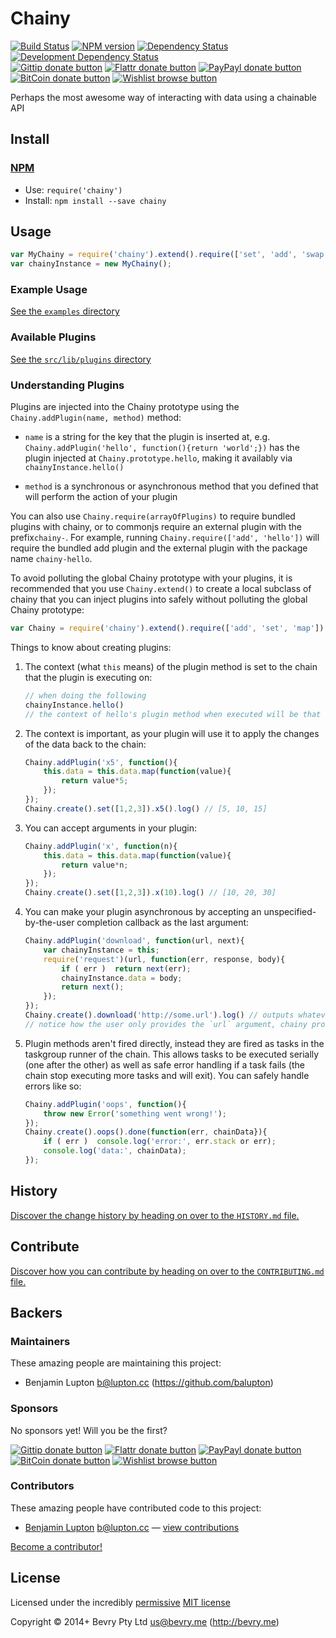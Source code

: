 
<!-- TITLE/ -->

# Chainy

<!-- /TITLE -->


<!-- BADGES/ -->

[![Build Status](http://img.shields.io/travis-ci/bevry/chainy.png?branch=master)](http://travis-ci.org/bevry/chainy "Check this project's build status on TravisCI")
[![NPM version](http://badge.fury.io/js/chainy.png)](https://npmjs.org/package/chainy "View this project on NPM")
[![Dependency Status](https://david-dm.org/bevry/chainy.png?theme=shields.io)](https://david-dm.org/bevry/chainy)
[![Development Dependency Status](https://david-dm.org/bevry/chainy/dev-status.png?theme=shields.io)](https://david-dm.org/bevry/chainy#info=devDependencies)<br/>
[![Gittip donate button](http://img.shields.io/gittip/bevry.png)](https://www.gittip.com/bevry/ "Donate weekly to this project using Gittip")
[![Flattr donate button](http://img.shields.io/flattr/donate.png?color=yellow)](http://flattr.com/thing/344188/balupton-on-Flattr "Donate monthly to this project using Flattr")
[![PayPayl donate button](http://img.shields.io/paypal/donate.png?color=yellow)](https://www.paypal.com/cgi-bin/webscr?cmd=_s-xclick&hosted_button_id=QB8GQPZAH84N6 "Donate once-off to this project using Paypal")
[![BitCoin donate button](http://img.shields.io/bitcoin/donate.png?color=yellow)](https://coinbase.com/checkouts/9ef59f5479eec1d97d63382c9ebcb93a "Donate once-off to this project using BitCoin")
[![Wishlist browse button](http://img.shields.io/wishlist/browse.png?color=yellow)](http://amzn.com/w/2F8TXKSNAFG4V "Buy an item on our wishlist for us")

<!-- /BADGES -->


<!-- DESCRIPTION/ -->

Perhaps the most awesome way of interacting with data using a chainable API

<!-- /DESCRIPTION -->


<!-- INSTALL/ -->

## Install

### [NPM](http://npmjs.org/)
- Use: `require('chainy')`
- Install: `npm install --save chainy`

<!-- /INSTALL -->


## Usage

``` javascript
var MyChainy = require('chainy').extend().require(['set', 'add', 'swap', 'map']);
var chainyInstance = new MyChainy();
```

### Example Usage

[See the `examples` directory](https://github.com/bevry/chainy/blob/master/examples#files)


### Available Plugins

[See the `src/lib/plugins` directory](https://github.com/bevry/chainy/blob/master/src/lib/plugins#files)


### Understanding Plugins

Plugins are injected into the Chainy prototype using the `Chainy.addPlugin(name, method)` method:

- `name` is a string for the key that the plugin is inserted at, e.g. `Chainy.addPlugin('hello', function(){return 'world';})` has the plugin injected at `Chainy.prototype.hello`, making it availably via `chainyInstance.hello()`

- `method` is a synchronous or asynchronous method that you defined that will perform the action of your plugin


You can also use `Chainy.require(arrayOfPlugins)` to require bundled plugins with chainy, or to commonjs require an external plugin with the prefix`chainy-`. For example, running `Chainy.require(['add', 'hello'])` will require the bundled add plugin and the external plugin with the package name `chainy-hello`.


To avoid polluting the global Chainy prototype with your plugins, it is recommended that you use `Chainy.extend()` to create a local subclass of chainy that you can inject plugins into safely without polluting the global Chainy prototype:

``` javascript
var Chainy = require('chainy').extend().require(['add', 'set', 'map'])
```


Things to know about creating plugins:

1. The context (what `this` means) of the plugin method is set to the chain that the plugin is executing on:

	``` javascript
	// when doing the following
	chainyInstance.hello()
	// the context of hello's plugin method when executed will be that of `chainyInstance`
	```

2. The context is important, as your plugin will use it to apply the changes of the data back to the chain:

	``` javascript
	Chainy.addPlugin('x5', function(){
		this.data = this.data.map(function(value){
			return value*5;
		});
	});
	Chainy.create().set([1,2,3]).x5().log() // [5, 10, 15]
	```

3. You can accept arguments in your plugin:

	``` javascript
	Chainy.addPlugin('x', function(n){
		this.data = this.data.map(function(value){
			return value*n;
		});
	});
	Chainy.create().set([1,2,3]).x(10).log() // [10, 20, 30]
	```

4. You can make your plugin asynchronous by accepting an unspecified-by-the-user completion callback as the last argument:

	``` javascript
	Chainy.addPlugin('download', function(url, next){
		var chainyInstance = this;
		require('request')(url, function(err, response, body){
			if ( err )  return next(err);
			chainyInstance.data = body;
			return next();
		});
	});
	Chainy.create().download('http://some.url').log() // outputs whatever http://some.url pointed to
	// notice how the user only provides the `url` argument, chainy provides the `next` argument
	```

5. Plugin methods aren't fired directly, instead they are fired as tasks in the taskgroup runner of the chain. This allows tasks to be executed serially (one after the other) as well as safe error handling if a task fails (the chain stop executing more tasks and will exit). You can safely handle errors like so:

	``` javascript
	Chainy.addPlugin('oops', function(){
		throw new Error('something went wrong!');
	});
	Chainy.create().oops().done(function(err, chainData}){
		if ( err )  console.log('error:', err.stack or err);
		console.log('data:', chainData);
	});
	```


<!-- HISTORY/ -->

## History
[Discover the change history by heading on over to the `HISTORY.md` file.](https://github.com/bevry/chainy/blob/master/HISTORY.md#files)

<!-- /HISTORY -->


<!-- CONTRIBUTE/ -->

## Contribute

[Discover how you can contribute by heading on over to the `CONTRIBUTING.md` file.](https://github.com/bevry/chainy/blob/master/CONTRIBUTING.md#files)

<!-- /CONTRIBUTE -->


<!-- BACKERS/ -->

## Backers

### Maintainers

These amazing people are maintaining this project:

- Benjamin Lupton <b@lupton.cc> (https://github.com/balupton)

### Sponsors

No sponsors yet! Will you be the first?

[![Gittip donate button](http://img.shields.io/gittip/bevry.png)](https://www.gittip.com/bevry/ "Donate weekly to this project using Gittip")
[![Flattr donate button](http://img.shields.io/flattr/donate.png?color=yellow)](http://flattr.com/thing/344188/balupton-on-Flattr "Donate monthly to this project using Flattr")
[![PayPayl donate button](http://img.shields.io/paypal/donate.png?color=yellow)](https://www.paypal.com/cgi-bin/webscr?cmd=_s-xclick&hosted_button_id=QB8GQPZAH84N6 "Donate once-off to this project using Paypal")
[![BitCoin donate button](http://img.shields.io/bitcoin/donate.png?color=yellow)](https://coinbase.com/checkouts/9ef59f5479eec1d97d63382c9ebcb93a "Donate once-off to this project using BitCoin")
[![Wishlist browse button](http://img.shields.io/wishlist/browse.png?color=yellow)](http://amzn.com/w/2F8TXKSNAFG4V "Buy an item on our wishlist for us")

### Contributors

These amazing people have contributed code to this project:

- [Benjamin Lupton](https://github.com/balupton) <b@lupton.cc> — [view contributions](https://github.com/bevry/chainy/commits?author=balupton)

[Become a contributor!](https://github.com/bevry/chainy/blob/master/CONTRIBUTING.md#files)

<!-- /BACKERS -->


<!-- LICENSE/ -->

## License

Licensed under the incredibly [permissive](http://en.wikipedia.org/wiki/Permissive_free_software_licence) [MIT license](http://creativecommons.org/licenses/MIT/)

Copyright &copy; 2014+ Bevry Pty Ltd <us@bevry.me> (http://bevry.me)

<!-- /LICENSE -->



